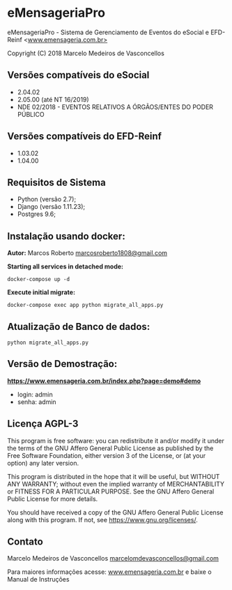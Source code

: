 # eMensageriaPro

eMensageriaPro - Sistema de Gerenciamento de Eventos do eSocial e EFD-Reinf <www.emensageria.com.br>

Copyright (C) 2018  Marcelo Medeiros de Vasconcellos

## Versões compatíveis do eSocial

- 2.04.02
- 2.05.00 (até NT 16/2019)
- NDE 02/2018 - EVENTOS RELATIVOS A ÓRGÃOS/ENTES DO PODER PÚBLICO

## Versões compatíveis do EFD-Reinf

- 1.03.02
- 1.04.00

## Requisitos de Sistema

- Python (versão 2.7);
- Django (versão 1.11.23);
- Postgres 9.6;

## Instalação usando docker:

__Autor:__ Marcos Roberto <marcosroberto1808@gmail.com>

__Starting all services in detached mode:__

`docker-compose up -d`

__Execute initial migrate:__

`docker-compose exec app python migrate_all_apps.py`

## Atualização de Banco de dados:

`python migrate_all_apps.py`

## Versão de Demostração:

__https://www.emensageria.com.br/index.php?page=demo#demo__
- login: admin
- senha: admin

## Licença AGPL-3

This program is free software: you can redistribute it and/or modify
it under the terms of the GNU Affero General Public License as
published by the Free Software Foundation, either version 3 of the
License, or (at your option) any later version.

This program is distributed in the hope that it will be useful,
but WITHOUT ANY WARRANTY; without even the implied warranty of
MERCHANTABILITY or FITNESS FOR A PARTICULAR PURPOSE.  See the
GNU Affero General Public License for more details.

You should have received a copy of the GNU Affero General Public License
along with this program.  If not, see <https://www.gnu.org/licenses/>.

## Contato

Marcelo Medeiros de Vasconcellos <marcelomdevasconcellos@gmail.com>

Para maiores informações acesse: www.emensageria.com.br e baixe o Manual de Instruções


